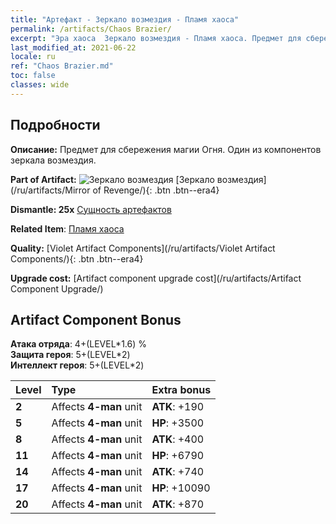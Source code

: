 ```yaml
---
title: "Артефакт - Зеркало возмездия - Пламя хаоса"
permalink: /artifacts/Chaos Brazier/
excerpt: "Эра хаоса  Зеркало возмездия - Пламя хаоса. Предмет для сбережения магии Огня. Один из компонентов зеркала возмездия."
last_modified_at: 2021-06-22
locale: ru
ref: "Chaos Brazier.md"
toc: false
classes: wide
---
```




## Подробности

 **Описание:** Предмет для сбережения магии Огня. Один из компонентов зеркала возмездия.

 **Part of Artifact:** ![Зеркало возмездия](/images/t/icon_artifact_35.png) [Зеркало возмездия](/ru/artifacts/Mirror of Revenge/){: .btn .btn--era4}

 **Dismantle: 25x** [Сущность артефактов](/ItemsRU/con_905/)

 **Related Item**: [Пламя хаоса](/ItemsRU/art_140/)

 **Quality:** [Violet Artifact Components](/ru/artifacts/Violet Artifact Components/){: .btn .btn--era4}

 **Upgrade cost:** [Artifact component upgrade cost](/ru/artifacts/Artifact Component Upgrade/)

## Artifact Component Bonus

  **Атака отряда**: 4+(LEVEL\*1.6) %<br/>**Защита героя**: 5+(LEVEL\*2)<br/>**Интеллект героя**: 5+(LEVEL\*2)

  |  Level  | Type |    Extra bonus  | 
  |:--------|:-----|:----------------| 
  | **2** | Affects **4-man** unit | **ATK**: +190 | 
  | **5** | Affects **4-man** unit | **HP**: +3500 | 
  | **8** | Affects **4-man** unit | **ATK**: +400 | 
  | **11** | Affects **4-man** unit | **HP**: +6790 | 
  | **14** | Affects **4-man** unit | **ATK**: +740 | 
  | **17** | Affects **4-man** unit | **HP**: +10090 | 
  | **20** | Affects **4-man** unit | **ATK**: +870 | 
